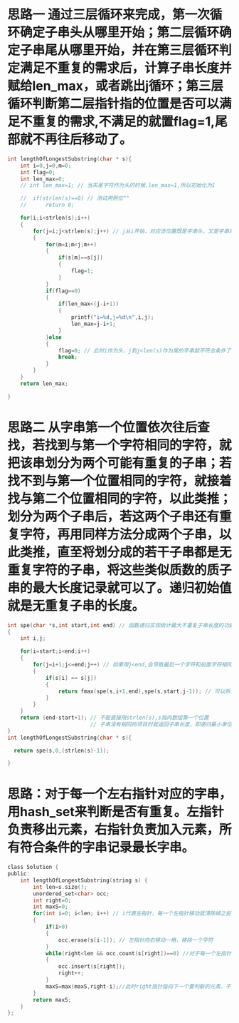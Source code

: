 # 思路一 通过三层循环来完成，第一次循环确定子串头从哪里开始；第二层循环确定子串尾从哪里开始，并在第三层循环判定满足不重复的需求后，计算子串长度并赋给len_max，或者跳出j循环；第三层循环判断第二层指针指的位置是否可以满足不重复的需求,不满足的就置flag=1,尾部就不再往后移动了。
```c
int lengthOfLongestSubstring(char * s){
    int i=0,j=0,m=0;
    int flag=0;
    int len_max=0;
    // int len_max=1; // 当末尾字符作为头的时候,len_max=1,所以初始化为1

    //  if(strlen(s)==0) // 测试用例位""
    //      return 0;

    for(i;i<strlen(s);i++)
    {
        for(j=i;j<strlen(s);j++) // j从i开始，对应该位置既是字串头，又是字串尾的情况，也可以从j+1开始，但是len_max初始化为1，空字串另行处理
        {
            for(m=i;m<j;m++)
            {
                if(s[m]==s[j])
                {
                    flag=1;
                }
            }
            if(flag==0)
            {
                if(len_max<(j-i+1))
                {
                    printf("i=%d,j=%d\n",i,j);
                    len_max=j-i+1;
                }
            }else
            {
                flag=0; // 此时i作为头，j到j<len(s)作为尾的字串就不符合条件了，要结束j循环
                break;
            }
        }
    }
    return len_max;

}
```
# 思路二  从字串第一个位置依次往后查找，若找到与第一个字符相同的字符，就把该串划分为两个可能有重复的子串；若找不到与第一个位置相同的字符，就接着找与第二个位置相同的字符，以此类推；划分为两个子串后，若这两个子串还有重复字符，再用同样方法分成两个子串，以此类推，直至将划分成的若干子串都是无重复字符的子串，将这些类似质数的质子串的最大长度记录就可以了。递归初始值就是无重复子串的长度。
```c
int spe(char *s,int start,int end) // 函数递归实现统计最大不重复子串长度的功能；此处用start和end划分子串起末位置，且方便统计子串长度
{
    int i,j;

    for(i=start;i<end;i++)
    {
        for(j=i+1;j<=end;j++) // 如果用j<end,会导致最后一个字符和前面字符相同的时候无法识别，类似aba这种测试用例会出错
        {
            if(s[i] == s[j])
            {
                return fmax(spe(s,i+1,end),spe(s,start,j-1)); // 可以拆分时就返回拆分后两个子串中不重复子串最长的一个子串的串的最大子串的长度，以此递归直至不能拆分就会返回最大值
            }
        }
    }
    return (end-start+1); // 不能直接用strlen(s),s指向数组第一个位置
                          // 子串没有相同的项目时就返回子串长度，即递归最小单位初始化
}
int lengthOfLongestSubstring(char * s){

  return spe(s,0,(strlen(s)-1));

}
```
# 思路：对于每一个左右指针对应的字串，用hash_set来判断是否有重复。左指针负责移出元素，右指针负责加入元素，所有符合条件的字串记录最长字串。
```c
class Solution {
public:
    int lengthOfLongestSubstring(string s) {
        int len=s.size();
        unordered_set<char> occ;
        int right=0;
        int maxS=0;
        for(int i=0; i<len; i++) // i代表左指针，每一个左指针移动就清除掉之前的左指针元素
        {
            if(i>0)
            {
                occ.erase(s[i-1]); // 左指针向右移动一格，移除一个字符
            }
            while(right<len && occ.count(s[right])==0) //对于每一个左指针，右指针指向的元素如果队列里不重复就加入
            {
                occ.insert(s[right]);
                right++;
            }
            maxS=max(maxS,right-i);//此时right指针指向下一个要判断的元素，不是该串的最后一个元素，right-1-i+1=right-i
        }
        return maxS;
    }
};
```
